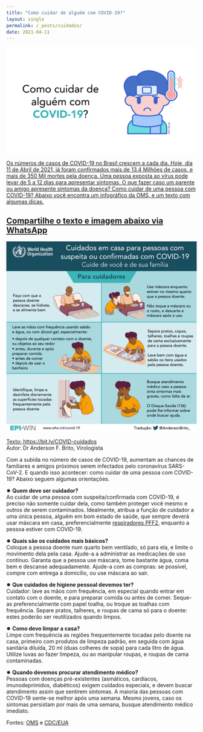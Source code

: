 ```yaml
---
title: "Como cuidar de alguém com COVID-19?"
layout: single
permalink: /_posts/cuidados/
date: 2021-04-11
---
```


<a href="https://bit.ly/COVID-cuidados"><img src="/assets/images/cuidados_capa.png" width="700">

Os números de casos de COVID-19 no Brasil crescem a cada dia. Hoje, dia 11 de Abril de 2021, já foram confirmados mais de 13.4 Milhões de casos, e mais de 350 Mil mortes pela doença. Uma pessoa exposta ao vírus pode levar de 5 a 12 dias para apresentar sintomas. O que fazer caso um parente ou amigo apresente sintomas da doença? Como cuidar de uma pessoa com COVID-19? Abaixo você encontra um infográfico da OMS, e um texto com algumas dicas.

## Compartilhe o texto e imagem abaixo via WhatsApp

<img src="/assets/images/cuidados.png">

Texto: <https://bit.ly/COVID-cuidados><br>
Autor: Dr Anderson F. Brito, Virologista

Com a subida no número de casos de COVID-19, aumentam as chances de familiares e amigos próximos serem infectados pelo coronavírus SARS-CoV-2. E quando isso acontecer: como cuidar de uma pessoa com COVID-19? Abaixo seguem algumas orientações.

✹ **Quem deve ser cuidador?**<br />
Ao cuidar de uma pessoa com suspeita/confirmada com COVID-19, é preciso não somente cuidar dela, como também proteger você mesmo e outros de serem contaminados. Idealmente, atribua a função de cuidador a uma única pessoa, alguém em bom estado de saúde, que sempre deverá usar máscara em casa, preferencialmente [respiradores PFF2](https://www.pffparatodos.com/d/perguntas), enquanto a pessoa estiver com COVID-19.


✹ **Quais são os cuidados mais básicos?**<br />
Coloque a pessoa doente num quarto bem ventilado, só para ela, e limite o movimento dela pela casa. Ajude-a a administrar as medicações de uso contínuo. Garanta que a pessoa use máscara, tome bastante água, coma bem e descanse adequadamente. Ajude-a com as compras: se possível, compre com entrega a domicílio, ou use máscara ao sair.


✹ **Que cuidados de higiene pessoal devemos ter?**<br />
Cuidador: lave as mãos com frequência, em especial quando entrar em contato com o doente, e para preparar comida ou antes de comer. Seque-as preferencialmente com papel toalha, ou troque as toalhas com frequência. Separe pratos, talheres, e roupas de cama só para o doente: estes poderão ser reutilizados quando limpos.


✹ **Como devo limpar a casa?**<br />
Limpe com frequência as regiões frequentemente tocadas pelo doente na casa, primeiro com produtos de limpeza padrão, em seguida com água sanitária diluída, 20 ml (duas colheres de sopa) para cada litro de água. Utilize luvas ao fazer limpeza, ou ao manipular roupas, e roupas de cama contaminadas.


✹ **Quando devemos procurar atendimento médico?**<br />
Pessoas com doenças pré-existentes (asmáticos, cardíacos, imunodeprimidos, diabéticos) exigem cuidados especiais, e devem buscar atendimento assim que sentirem sintomas. A maioria das pessoas com COVID-19 sente-se melhor após uma semana. Mesmo jovens, caso os sintomas persistam por mais de uma semana, busque atendimento médico imediato.


Fontes: [OMS](https://apps.who.int/iris/rest/bitstreams/1272288/retrieve) e [CDC/EUA](https://www.cdc.gov/coronavirus/2019-ncov/if-you-are-sick/care-for-someone.html)
